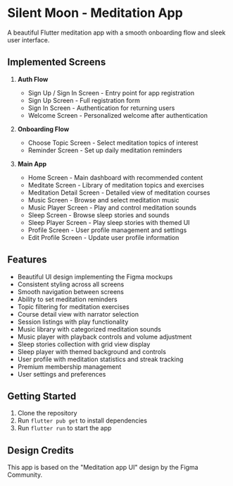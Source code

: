 # Silent Moon - Meditation App

A beautiful Flutter meditation app with a smooth onboarding flow and sleek user interface.

## Implemented Screens

1. **Auth Flow**
   - Sign Up / Sign In Screen - Entry point for app registration
   - Sign Up Screen - Full registration form
   - Sign In Screen - Authentication for returning users
   - Welcome Screen - Personalized welcome after authentication

2. **Onboarding Flow**
   - Choose Topic Screen - Select meditation topics of interest
   - Reminder Screen - Set up daily meditation reminders

3. **Main App**
   - Home Screen - Main dashboard with recommended content
   - Meditate Screen - Library of meditation topics and exercises
   - Meditation Detail Screen - Detailed view of meditation courses
   - Music Screen - Browse and select meditation music
   - Music Player Screen - Play and control meditation sounds
   - Sleep Screen - Browse sleep stories and sounds
   - Sleep Player Screen - Play sleep stories with themed UI
   - Profile Screen - User profile management and settings
   - Edit Profile Screen - Update user profile information

## Features

- Beautiful UI design implementing the Figma mockups
- Consistent styling across all screens
- Smooth navigation between screens
- Ability to set meditation reminders
- Topic filtering for meditation exercises
- Course detail view with narrator selection
- Session listings with play functionality
- Music library with categorized meditation sounds
- Music player with playback controls and volume adjustment
- Sleep stories collection with grid view display
- Sleep player with themed background and controls
- User profile with meditation statistics and streak tracking
- Premium membership management
- User settings and preferences

## Getting Started

1. Clone the repository
2. Run `flutter pub get` to install dependencies
3. Run `flutter run` to start the app

## Design Credits

This app is based on the "Meditation app UI" design by the Figma Community.
